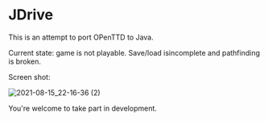 # JDrive

This is an attempt to port OPenTTD to Java.

Current state: game is not playable. Save/load isincomplete and pathfinding is broken.

Screen shot:

![2021-08-15_22-16-36 (2)](https://user-images.githubusercontent.com/11458393/129686284-d844865f-4f69-4e1d-9596-0c3c8c88398b.png)

You're welcome to take part in development.

